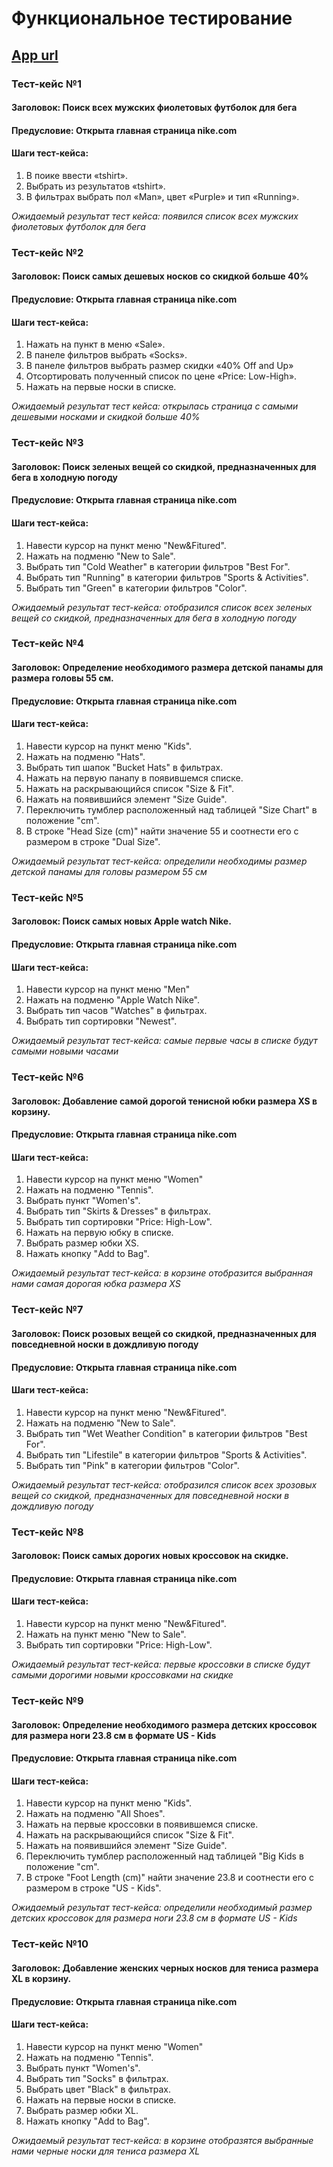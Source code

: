 # Функциональное тестирование
## [App url]([https://www.nike.com/])

### Тест-кейс №1
#### Заголовок: Поиск всех мужских фиолетовых футболок для бега
#### Предусловие: Открыта главная страница nike.com
#### Шаги тест-кейса:
1) В поике ввести «tshirt».  
2) Выбрать из результатов «tshirt».  
3) В фильтрах выбрать пол «Man», цвет «Purple» и тип «Running».  
  
*Ожидаемый результат тест кейса: появился список всех мужских фиолетовых футболок для бега*

### Тест-кейс №2  
#### Заголовок: Поиск самых дешевых носков со скидкой больше 40%  
#### Предусловие: Открыта главная страница nike.com  
#### Шаги тест-кейса:  
1) Нажать на пункт в меню «Sale».  
2) В панеле фильтров выбрать «Socks».  
3) В панеле фильтров выбрать размер скидки «40% Off and Up»  
4) Отсортировать полученный список по цене «Price: Low-High».  
5) Нажать на первые носки в списке.  
  
*Ожидаемый результат тест кейса: открылась страница с самыми дешевыми носками и скидкой больше 40%*  
  
### Тест-кейс №3  
#### Заголовок: Поиск зеленых вещей со скидкой, предназначенных для бега в холодную погоду  
#### Предусловие: Открыта главная страница nike.com  
#### Шаги тест-кейса:  
1) Навести курсор на пункт меню "New&Fitured".  
2) Нажать на подменю "New to Sale".  
3) Выбрать тип "Cold Weather" в категории фильтров "Best For".  
4) Выбрать тип "Running" в категории фильтров "Sports & Activities".  
5) Выбрать тип "Green" в категории фильтров "Color".  
  
*Ожидаемый результат тест-кейса: отобразился список всех зеленых вещей со скидкой, предназначенных для бега в холодную погоду*  
  
### Тест-кейс №4  
#### Заголовок: Определение необходимого размера детской панамы для размера головы 55 см.  
#### Предусловие: Открыта главная страница nike.com  
#### Шаги тест-кейса:  
1) Навести курсор на пункт меню "Kids".  
2) Нажать на подменю "Hats".  
3) Выбрать тип шапок "Bucket Hats" в фильтрах.  
4) Нажать на первую панапу в появившемся списке.
5) Нажать на раскрывающийся список "Size & Fit".  
6) Нажать на появившийся элемент "Size Guide".  
7) Переключить тумблер расположенный над таблицей "Size Chart" в положение "cm".  
8) В строке "Head Size (cm)" найти значение 55 и соотнести его с размером в строке "Dual Size".  
  
*Ожидаемый результат тест-кейса: определили необходимы размер детской панамы для головы размером 55 см*  
  
### Тест-кейс №5  
#### Заголовок: Поиск самых новых Apple watch Nike.  
#### Предусловие: Открыта главная страница nike.com  
#### Шаги тест-кейса:  
1) Навести курсор на пункт меню "Men"  
2) Нажать на подменю "Apple Watch Nike".  
3) Выбрать тип часов "Watches" в фильтрах.  
4) Выбрать тип сортировки "Newest". 
  
*Ожидаемый результат тест-кейса: самые первые часы в списке будут самыми новыми часами*  
  
### Тест-кейс №6  
#### Заголовок: Добавление самой дорогой тенисной юбки размера XS в корзину.  
#### Предусловие: Открыта главная страница nike.com  
#### Шаги тест-кейса:  
1) Навести курсор на пункт меню "Women"  
2) Нажать на подменю "Tennis".  
3) Выбрать пункт "Women's".  
4) Выбрать тип "Skirts & Dresses" в фильтрах.  
5) Выбрать тип сортировки "Price: High-Low".  
6) Нажать на первую юбку в списке.
7) Выбрать размер юбки XS.
8) Нажать кнопку "Add to Bag".
  
*Ожидаемый результат тест-кейса: в корзине отобразится выбранная нами самая дорогая юбка размера XS*  

### Тест-кейс №7  
#### Заголовок: Поиск розовых вещей со скидкой, предназначенных для повседневной носки в дождливую погоду  
#### Предусловие: Открыта главная страница nike.com  
#### Шаги тест-кейса:  
1) Навести курсор на пункт меню "New&Fitured".  
2) Нажать на подменю "New to Sale".  
3) Выбрать тип "Wet Weather Condition" в категории фильтров "Best For".  
4) Выбрать тип "Lifestile" в категории фильтров "Sports & Activities".  
5) Выбрать тип "Pink" в категории фильтров "Color".  
  
*Ожидаемый результат тест-кейса: отобразился список всех зрозовых вещей со скидкой, предназначенных для повседневной носки в дождливую погоду*   

### Тест-кейс №8  
#### Заголовок: Поиск самых дорогих новых кроссовок на скидке.  
#### Предусловие: Открыта главная страница nike.com  
#### Шаги тест-кейса:  
1) Навести курсор на пункт меню "New&Fitured".   
2) Нажать на пункт меню "New to Sale".
3) Выбрать тип сортировки "Price: High-Low".  
   
*Ожидаемый результат тест-кейса: первые кроссовки в списке будут самыми дорогими новыми кроссовками на скидке*  

### Тест-кейс №9  
#### Заголовок: Определение необходимого размера детских кроссовок для размера ноги 23.8 см в формате US - Kids  
#### Предусловие: Открыта главная страница nike.com  
#### Шаги тест-кейса:  
1) Навести курсор на пункт меню "Kids".  
2) Нажать на подменю "All Shoes".   
3) Нажать на первые кроссовки в появившемся списке.
5) Нажать на раскрывающийся список "Size & Fit".  
6) Нажать на появившийся элемент "Size Guide".  
7) Переключить тумблер расположенный над таблицей "Big Kids в положение "cm".  
8) В строке "Foot Length (cm)" найти значение 23.8 и соотнести его с размером в строке "US - Kids".  
   
*Ожидаемый результат тест-кейса: определили необходимый размер детских кроссовок для размера ноги 23.8 см в формате US - Kids*  

### Тест-кейс №10  
#### Заголовок: Добавление женских черных носков для тениса размера XL в корзину.  
#### Предусловие: Открыта главная страница nike.com  
#### Шаги тест-кейса:  
1) Навести курсор на пункт меню "Women"  
2) Нажать на подменю "Tennis".  
3) Выбрать пункт "Women's".  
4) Выбрать тип "Socks" в фильтрах.  
5) Выбрать цвет "Black" в фильтрах.  
6) Нажать на первые носки в списке.
7) Выбрать размер юбки XL.
8) Нажать кнопку "Add to Bag".
  
*Ожидаемый результат тест-кейса: в корзине отобразятся выбранные нами черные носки для тениса размера XL* 
